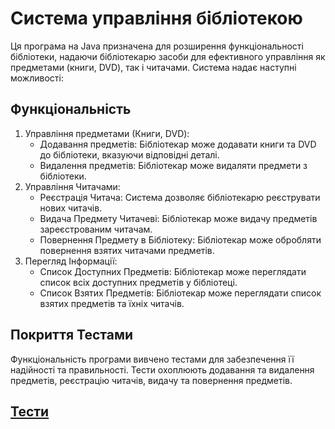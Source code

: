 # Система управління бібліотекою
Ця програма на Java призначена для розширення функціональності бібліотеки, надаючи бібліотекарю засоби для ефективного управління як предметами (книги, DVD), так і читачами. Система надає наступні можливості:
## Функціональність
1. Управління предметами (Книги, DVD):
    - Додавання предметів: Бібліотекар може додавати книги та DVD до бібліотеки, вказуючи відповідні деталі.
    - Видалення предметів: Бібліотекар може видаляти предмети з бібліотеки.
2. Управління Читачами:
    - Реєстрація Читача: Система дозволяє бібліотекарю реєструвати нових читачів.
    - Видача Предмету Читачеві: Бібліотекар може видачу предметів зареєстрованим читачам.
    - Повернення Предмету в Бібліотеку: Бібліотекар може обробляти повернення взятих читачами предметів.
3. Перегляд Інформації:
    - Список Доступних Предметів: Бібліотекар може переглядати список всіх доступних предметів у бібліотеці.
    - Список Взятих Предметів: Бібліотекар може переглядати список взятих предметів та їхніх читачів.

## Покриття Тестами
Функціональність програми вивчено тестами для забезпечення її надійності та правильності. Тести охоплюють додавання та видалення предметів, реєстрацію читачів, видачу та повернення предметів.

## [Тести](https://github.com/Wal4on/kalombet/tree/main/src/test/java/com/university/lab2)